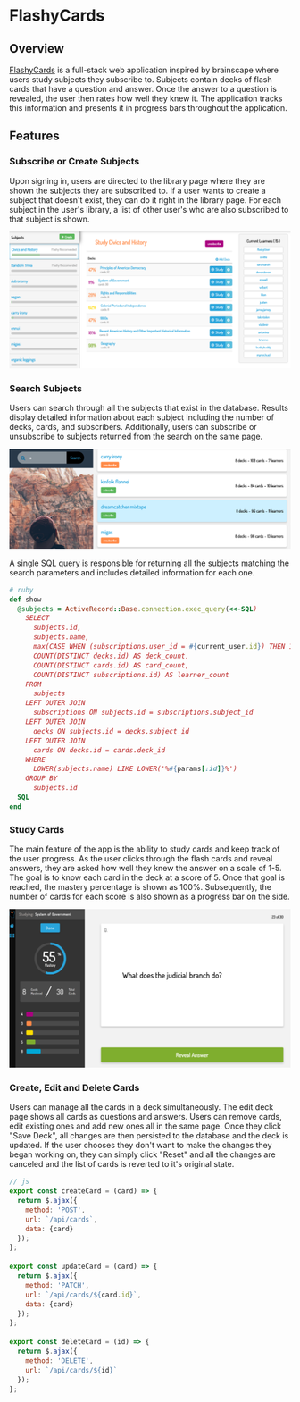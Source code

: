 # FlashyCards

## Overview

[FlashyCards][flashycards] is a full-stack web application inspired by brainscape where users study subjects they subscribe to. Subjects contain decks of flash cards that have a question and answer.  Once the answer to a question is revealed, the user then rates how well they knew it.  The application tracks this information and presents it in progress bars throughout the application.

## Features

### Subscribe or Create Subjects

Upon signing in, users are directed to the library page where they are shown the subjects they are subscribed to.  If a user wants to create a subject that doesn't exist, they can do it right in the library page.  For each subject in the user's library, a list of other user's who are also subscribed to that subject is shown.

![library-pic]

### Search Subjects

Users can search through all the subjects that exist in the database.  Results display detailed information about each subject including the number of decks, cards, and subscribers.  Additionally, users can subscribe or unsubscribe to subjects returned from the search on the same page.

![search-page-pic]

A single SQL query is responsible for returning all the subjects matching the search parameters and includes detailed information for each one.

```ruby
# ruby
def show
  @subjects = ActiveRecord::Base.connection.exec_query(<<-SQL)
    SELECT
      subjects.id,
      subjects.name,
      max(CASE WHEN (subscriptions.user_id = #{current_user.id}) THEN 1 ELSE 0 END) AS subscribed,
      COUNT(DISTINCT decks.id) AS deck_count,
      COUNT(DISTINCT cards.id) AS card_count,
      COUNT(DISTINCT subscriptions.id) AS learner_count
    FROM
      subjects
    LEFT OUTER JOIN
      subscriptions ON subjects.id = subscriptions.subject_id
    LEFT OUTER JOIN
      decks ON subjects.id = decks.subject_id
    LEFT OUTER JOIN
      cards ON decks.id = cards.deck_id
    WHERE
      LOWER(subjects.name) LIKE LOWER('%#{params[:id]}%')
    GROUP BY
      subjects.id
  SQL
end
```

### Study Cards

The main feature of the app is the ability to study cards and keep track of the user progress.  As the user clicks through the flash cards and reveal answers, they are asked how well they knew the answer on a scale of 1-5.  The goal is to know each card in the deck at a score of 5.  Once that goal is reached, the mastery percentage is shown as 100%.  Subsequently, the number of cards for each score is also shown as a progress bar on the side.

![study_pic]

[flashycards]: http://www.flashycards.club/
[login_pic]: ./docs/screenshots/login_code_pic.png
[manage_decks_pic]: ./docs/screenshots/manage_decks_pic.png
[edit_card_pic]: ./docs/screenshots/edit_card_pic.png
[study_pic]: ./docs/screenshots/study_pic.png
[library-pic]: ./docs/screenshots/library-pic.png
[search-page-pic]: ./docs/screenshots/search-page-pic.png

### Create, Edit and Delete Cards

Users can manage all the cards in a deck simultaneously.  The edit deck page shows all cards as questions and answers.  Users can remove cards, edit existing ones and add new ones all in the same page.  Once they click "Save Deck", all changes are then persisted to the database and the deck is updated.  If the user chooses they don't want to make the changes they began working on, they can simply click "Reset" and all the changes are canceled and the list of cards is reverted to it's original state.

```js
// js
export const createCard = (card) => {
  return $.ajax({
    method: 'POST',
    url: `/api/cards`,
    data: {card}
  });
};

export const updateCard = (card) => {
  return $.ajax({
    method: 'PATCH',
    url: `/api/cards/${card.id}`,
    data: {card}
  });
};

export const deleteCard = (id) => {
  return $.ajax({
    method: 'DELETE',
    url: `/api/cards/${id}`
  });
};
```
